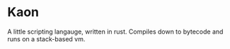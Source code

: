 # Kaon
A little scripting langauge, written in rust. Compiles down to bytecode and runs on a stack-based vm.
